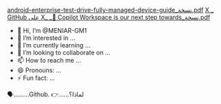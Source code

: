 [android-enterprise-test-drive-fully-managed-device-guide_نسخة.pdf](https://github.com/user-attachments/files/16935236/android-enterprise-test-drive-fully-managed-device-guide_.pdf)
[X _ GitHub على X_ _💫 Copilot Workspace is our next step towards_نسخة.pdf](https://github.com/user-attachments/files/16935210/X._.GitHub.X_._.Copilot.Workspace.is.our.next.step.towards_.pdf)
- 👋 Hi, I’m @MENIAR-GM1
- 👀 I’m interested in ...
- 🌱 I’m currently learning ...
- 💞️ I’m looking to collaborate on ...
- 📫 How to reach me ...
- 😄 Pronouns: ...
- ⚡ Fun fact: ...

<!---
MENIAR-GM1/MENIAR-GM1 is a ✨ special ✨ repository because its `README.md` (this file) appears on your GitHub profile.
You can click the Preview link to take a look at your changes.
--->
🗣.........Github.
👉......لماذا؟ 
